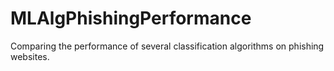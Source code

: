 # MLAlgPhishingPerformance
Comparing the performance of several classification algorithms on phishing websites.
